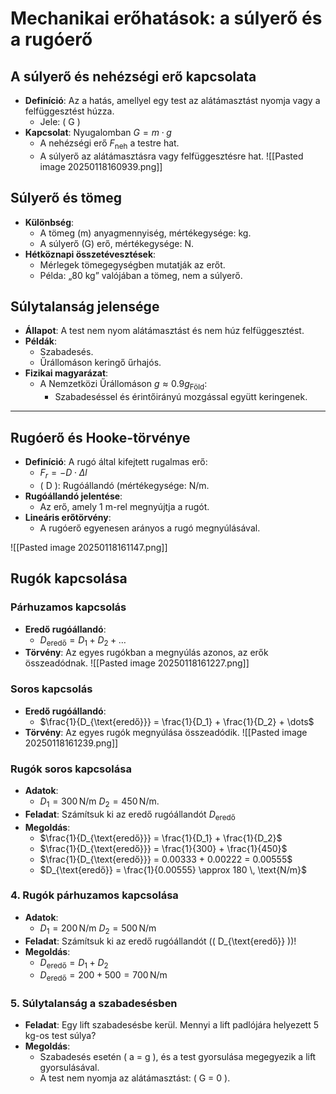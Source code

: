 # Mechanikai erőhatások: a súlyerő és a rugóerő

## A súlyerő és nehézségi erő kapcsolata
- **Definíció**: Az a hatás, amellyel egy test az alátámasztást nyomja vagy a felfüggesztést húzza.
  - Jele: \( G \)
- **Kapcsolat**: Nyugalomban $G = m \cdot g$
  - A nehézségi erő  $F_{\text{neh}}$ a testre hat.
  - A súlyerő az alátámasztásra vagy felfüggesztésre hat.
![[Pasted image 20250118160939.png]]
## Súlyerő és tömeg
- **Különbség**: 
  - A tömeg (m) anyagmennyiség, mértékegysége: kg.
  - A súlyerő (G) erő, mértékegysége: N.
- **Hétköznapi összetévesztések**:
  - Mérlegek tömegegységben mutatják az erőt.
  - Példa: „80 kg” valójában a tömeg, nem a súlyerő.

## Súlytalanság jelensége
- **Állapot**: A test nem nyom alátámasztást és nem húz felfüggesztést.
- **Példák**:
  - Szabadesés.
  - Űrállomáson keringő űrhajós.
- **Fizikai magyarázat**:
  - A Nemzetközi Űrállomáson  $g \approx 0.9g_{\text{Föld}}$:
    - Szabadeséssel és érintőirányú mozgással együtt keringenek.

---

## Rugóerő és Hooke-törvénye
- **Definíció**: A rugó által kifejtett rugalmas erő:
  - $F_r = -D \cdot \Delta l$
  - \( D \): Rugóállandó (mértékegysége: $\text{N/m}$.
- **Rugóállandó jelentése**:
  - Az erő, amely 1 m-rel megnyújtja a rugót.
- **Lineáris erőtörvény**:
  - A rugóerő egyenesen arányos a rugó megnyúlásával.

![[Pasted image 20250118161147.png]]
## Rugók kapcsolása
### Párhuzamos kapcsolás
- **Eredő rugóállandó**:
  - $D_{\text{eredő}} = D_1 + D_2 + \dots$
- **Törvény**: Az egyes rugókban a megnyúlás azonos, az erők összeadódnak.
![[Pasted image 20250118161227.png]]
### Soros kapcsolás
- **Eredő rugóállandó**:
  - $\frac{1}{D_{\text{eredő}}} = \frac{1}{D_1} + \frac{1}{D_2} + \dots$
- **Törvény**: Az egyes rugók megnyúlása összeadódik.
![[Pasted image 20250118161239.png]]
### Rugók soros kapcsolása
- **Adatok**:
  - $D_1 = 300 \, \text{N/m}$  $D_2 = 450 \, \text{N/m}$.
- **Feladat**: Számítsuk ki az eredő rugóállandót $D_{\text{eredő}}$
- **Megoldás**:
  - $\frac{1}{D_{\text{eredő}}} = \frac{1}{D_1} + \frac{1}{D_2}$
  - $\frac{1}{D_{\text{eredő}}} = \frac{1}{300} + \frac{1}{450}$
  - $\frac{1}{D_{\text{eredő}}} = 0.00333 + 0.00222 = 0.00555$
  - $D_{\text{eredő}} = \frac{1}{0.00555} \approx 180 \, \text{N/m}$

### 4. Rugók párhuzamos kapcsolása
- **Adatok**:
  - $D_1 = 200 \, \text{N/m}$ $D_2 = 500 \, \text{N/m}$
- **Feladat**: Számítsuk ki az eredő rugóállandót (\( D_{\text{eredő}} \))!
- **Megoldás**:
  - $D_{\text{eredő}} = D_1 + D_2$
  - $D_{\text{eredő}} = 200 + 500 = 700 \, \text{N/m}$

### 5. Súlytalanság a szabadesésben
- **Feladat**: Egy lift szabadesésbe kerül. Mennyi a lift padlójára helyezett 5 kg-os test súlya?
- **Megoldás**:
  - Szabadesés esetén \( a = g \), és a test gyorsulása megegyezik a lift gyorsulásával.
  - A test nem nyomja az alátámasztást: \( G = 0 \).

